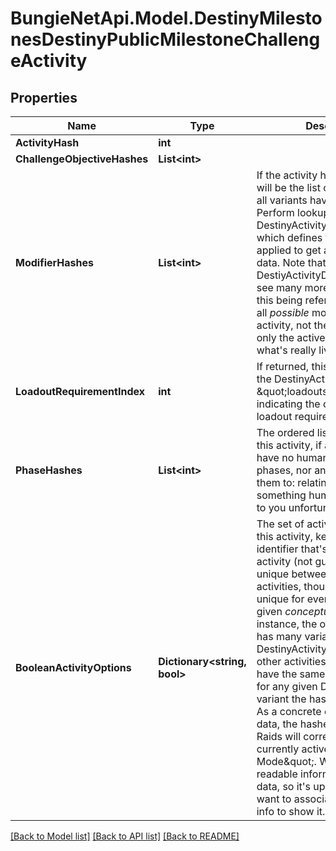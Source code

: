 
# BungieNetApi.Model.DestinyMilestonesDestinyPublicMilestoneChallengeActivity

## Properties

Name | Type | Description | Notes
------------ | ------------- | ------------- | -------------
**ActivityHash** | **int** |  | [optional] 
**ChallengeObjectiveHashes** | **List&lt;int&gt;** |  | [optional] 
**ModifierHashes** | **List&lt;int&gt;** | If the activity has modifiers, this will be the list of modifiers that all variants have in common. Perform lookups against DestinyActivityModifierDefinition which defines the modifier being applied to get at the modifier data.  Note that, in the DestiyActivityDefinition, you will see many more modifiers than this being referred to: those are all *possible* modifiers for the activity, not the active ones. Use only the active ones to match what&#39;s really live. | [optional] 
**LoadoutRequirementIndex** | **int** | If returned, this is the index into the DestinyActivityDefinition&#39;s \&quot;loadouts\&quot; property, indicating the currently active loadout requirements. | [optional] 
**PhaseHashes** | **List&lt;int&gt;** | The ordered list of phases for this activity, if any. Note that we have no human readable info for phases, nor any entities to relate them to: relating these hashes to something human readable is up to you unfortunately. | [optional] 
**BooleanActivityOptions** | **Dictionary&lt;string, bool&gt;** | The set of activity options for this activity, keyed by an identifier that&#39;s unique for this activity (not guaranteed to be unique between or across all activities, though should be unique for every *variant* of a given *conceptual* activity: for instance, the original D2 Raid has many variant DestinyActivityDefinitions. While other activities could potentially have the same option hashes, for any given D2 base Raid variant the hash will be unique).  As a concrete example of this data, the hashes you get for Raids will correspond to the currently active \&quot;Challenge Mode\&quot;.  We have no human readable information for this data, so it&#39;s up to you if you want to associate it with such info to show it. | [optional] 

[[Back to Model list]](../README.md#documentation-for-models)
[[Back to API list]](../README.md#documentation-for-api-endpoints)
[[Back to README]](../README.md)

